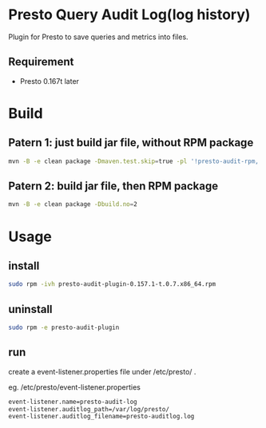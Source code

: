 <!--
{% comment %}
  Licensed under the Apache License, Version 2.0 (the "License");
  you may not use this file except in compliance with the License.
  You may obtain a copy of the License at

    http://www.apache.org/licenses/LICENSE-2.0

  Unless required by applicable law or agreed to in writing, software
  distributed under the License is distributed on an "AS IS" BASIS,
  WITHOUT WARRANTIES OR CONDITIONS OF ANY KIND, either express or implied.
  See the License for the specific language governing permissions and
  limitations under the License. See accompanying LICENSE file.
{% endcomment %}
-->
# Presto Query Audit Log(log history)
Plugin for Presto to save queries and metrics into files.  

## Requirement
* Presto 0.167t later

# Build
## Patern 1: just build jar file, without RPM package
```bash
mvn -B -e clean package -Dmaven.test.skip=true -pl '!presto-audit-rpm,'
```

## Patern 2: build jar file, then RPM package
```bash
mvn -B -e clean package -Dbuild.no=2
```


# Usage
## install
```bash
sudo rpm -ivh presto-audit-plugin-0.157.1-t.0.7.x86_64.rpm
```
## uninstall
```bash
sudo rpm -e presto-audit-plugin
```

## run
create a event-listener.properties file under /etc/presto/ .

eg.
/etc/presto/event-listener.properties
```bash
event-listener.name=presto-audit-log
event-listener.auditlog_path=/var/log/presto/
event-listener.auditlog_filename=presto-auditlog.log
```

